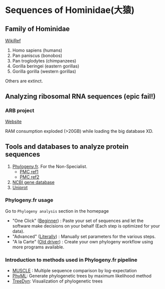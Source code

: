 # Sequences of Hominidae(大猿)

## Family of Hominidae

[WikiRef](https://en.wikipedia.org/wiki/Hominidae)

1. Homo sapiens (humans)
2. Pan paniscus (bonobos)
3. Pan troglodytes (chimpanzees)
4. Gorilla beringei (eastern gorillas)
5. Gorilla gorilla (western gorillas)

Others are extinct.

## Analyzing ribosomal RNA sequences (epic fail!)

### ARB project

[Website](https://www.arb-silva.de/)

RAM consumption exploded (>20GB) while loading the big database XD.

## Tools and databases to analyze protein sequences

1. [Phylogeny.fr](http://www.phylogeny.fr/). For the Non-Specialist.
    - [PMC ref1](https://www.ncbi.nlm.nih.gov/pmc/articles/PMC2447785/)
    - [PMC ref2](https://www.ncbi.nlm.nih.gov/pmc/articles/PMC2821324/)
2. [NCBI gene database](https://www.ncbi.nlm.nih.gov/gene?Db=gene)
3. [Uniprot](https://www.uniprot.org)

### Phylogeny.fr usage

Go to `Phylogeny analysis` section in the homepage

- "One Click" ([Beginner](http://www.phylogeny.fr/simple_phylogeny.cgi)) :
    Paste your set of sequences and let the software make decisions on your behalf (Each step is optimized for your data).
- "Advanced" ([Literally](http://www.phylogeny.fr/advanced.cgi)) :
    Manually set parameters for the various steps.
- "A la Carte" ([Old driver](http://www.phylogeny.fr/alacarte.cgi)) :
    Create your own phylogeny workflow using more programs available.

### Introduction to methods used in Phylogeny.fr pipeline

- [MUSCLE](http://www.drive5.com/muscle/muscle.html) : Multiple sequence comparison by log-expectation
- [PhyML](http://www.atgc-montpellier.fr/phyml/usersguide.php?type=command): Generate phylogenetic trees by maximum likelihood method
- [TreeDyn](http://www.treedyn.org/): Visualization of phylogenetic trees